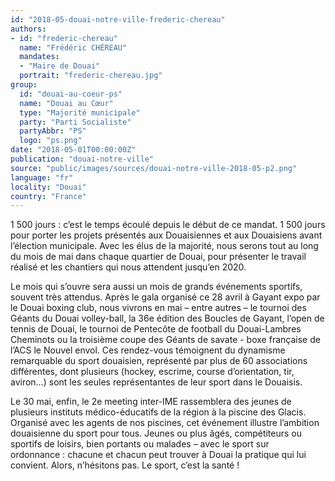 ```yaml
---
id: "2018-05-douai-notre-ville-frederic-chereau"
authors:
- id: "frederic-chereau"
  name: "Frédéric CHÉREAU"
  mandates: 
  - "Maire de Douai"
  portrait: "frederic-chereau.jpg"
group:
  id: "douai-au-coeur-ps"
  name: "Douai au Cœur"
  type: "Majorité municipale"
  party: "Parti Socialiste"
  partyAbbr: "PS"
  logo: "ps.png"
date: "2018-05-01T00:00:00Z"
publication: "douai-notre-ville"
source: "public/images/sources/douai-notre-ville-2018-05-p2.png"
language: "fr"
locality: "Douai"
country: "France"
---
```


1 500 jours : c’est le temps écoulé depuis le début de ce mandat. 1 500 jours pour porter les projets présentés aux Douaisiennes et aux Douaisiens avant l’élection municipale. Avec les élus de la majorité, nous serons tout au long du mois de mai dans chaque quartier de Douai, pour présenter le travail réalisé et les chantiers qui nous attendent jusqu’en 2020.

Le mois qui s’ouvre sera aussi un mois de grands événements sportifs, souvent très attendus. Après le gala organisé ce 28 avril à Gayant expo par le Douai boxing club, nous vivrons en mai – entre autres – le tournoi des Géants du Douai volley-ball, la 36e édition des Boucles de Gayant, l’open de tennis de Douai, le tournoi de Pentecôte de football du Douai-Lambres Cheminots ou la troisième coupe des Géants de savate - boxe française de l’ACS le Nouvel envol. Ces rendez-vous témoignent du dynamisme remarquable du sport douaisien, représenté par plus de 60 associations différentes, dont plusieurs (hockey, escrime, course d’orientation, tir, aviron…) sont les seules représentantes de leur sport dans le Douaisis.

Le 30 mai, enfin, le 2e meeting inter-IME rassemblera des jeunes de plusieurs instituts médico-éducatifs de la région à la piscine des Glacis. Organisé avec les agents de nos piscines, cet événement illustre l’ambition douaisienne du sport pour tous. Jeunes ou plus âgés, compétiteurs ou sportifs de loisirs, bien portants ou malades – avec le sport sur ordonnance : chacune et chacun peut trouver à Douai la pratique qui lui convient. Alors, n’hésitons pas. Le sport, c’est la santé !
